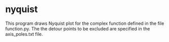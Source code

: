# nyquist
This program draws  Nyquist plot for the complex function defined in the file function.py. The the detour points to be excluded are specified in the axis_poles.txt file. 
